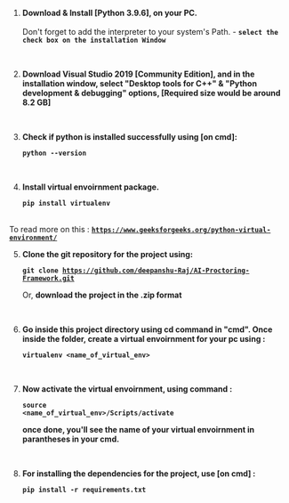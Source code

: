 1. <b>Download & Install [Python 3.9.6], on your PC.</b>
<br><br>Don't forget to add the interpreter to your system's Path. - <code><b>select the check box on the installation Window</b></code>
<br>

2. <b>Download Visual Studio 2019 [Community Edition], and in the installation window, select "Desktop tools for C++" & "Python development & debugging" options, [Required size would be around 8.2 GB]</b>
<br>

3. <b>Check if python is installed successfully using [on cmd]:</b>
	
	<code><b>python --version</b></code>
<br>

4. <b>Install virtual envoirnment package.</b>
	
	<code><b>pip install virtualenv</b></code>

<br>To read more on this : <code><b>https://www.geeksforgeeks.org/python-virtual-environment/</b></code>

5. <b>Clone the git repository for the project using:</b>

	<code><b>git clone https://github.com/deepanshu-Raj/AI-Proctoring-Framework.git</b></code>
	
   Or, <b>download the project in the .zip format</b>

<br>

6. <b>Go inside this project directory using cd command in "cmd". Once inside the folder, create a virtual envoirnment for your pc using :</b>
	
	<code><b>virtualenv <name_of_virtual_env></b></code>
<br>

7. <b>Now activate the virtual envoirnment, using command :</b>
	
	<code><b>source <name_of_virtual_env>/Scripts/activate</b></code>

   <b>once done, you'll see the name of your virtual envoirnment in parantheses in your cmd.</b>
<br>
		
8. <b>For installing the dependencies for the project, use [on cmd] :</b>

	<code><b>pip install -r requirements.txt</b></code>
